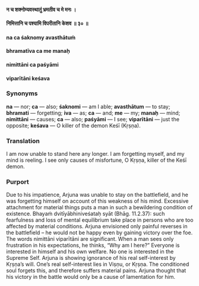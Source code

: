 #### न च शक्नोम्यवस्थातुं भ्रमतीव च मे मनः ।
#### निमित्तानि च पश्यामि विपरीतानि केशव ॥ ३० ॥

#### na ca śaknomy avasthātuṁ
#### bhramatīva ca me manaḥ
#### nimittāni ca paśyāmi
#### viparītāni keśava

### Synonyms

**na** — nor; **ca** — also; **śaknomi** — am I able; **avasthātum** — to stay; **bhramati** — forgetting; **iva** — as; **ca** — and; **me** — my; **manaḥ** — mind; **nimittāni** — causes; **ca** — also; **paśyāmi** — I see; **viparītāni** — just the opposite; **keśava** — O killer of the demon Keśī (Kṛṣṇa).

### Translation

I am now unable to stand here any longer. I am forgetting myself, and my mind is reeling. I see only causes of misfortune, O Kṛṣṇa, killer of the Keśī demon.

### Purport

Due to his impatience, Arjuna was unable to stay on the battlefield, and he was forgetting himself on account of this weakness of his mind. Excessive attachment for material things puts a man in such a bewildering condition of existence. Bhayaṁ dvitīyābhiniveśataḥ syāt (Bhāg. 11.2.37): such fearfulness and loss of mental equilibrium take place in persons who are too affected by material conditions. Arjuna envisioned only painful reverses in the battlefield – he would not be happy even by gaining victory over the foe. The words nimittāni viparītāni are significant. When a man sees only frustration in his expectations, he thinks, “Why am I here?” Everyone is interested in himself and his own welfare. No one is interested in the Supreme Self. Arjuna is showing ignorance of his real self-interest by Kṛṣṇa’s will. One’s real self-interest lies in Viṣṇu, or Kṛṣṇa. The conditioned soul forgets this, and therefore suffers material pains. Arjuna thought that his victory in the battle would only be a cause of lamentation for him.